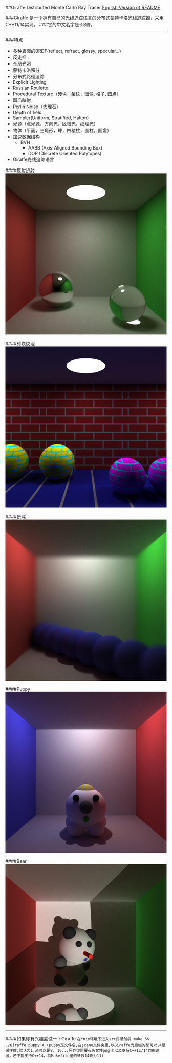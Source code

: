 ##Giraffe Distributed Monte Carlo Ray Tracer
[English Version of README](./README.en.md)

###Giraffe 是一个拥有自己的光线追踪语言的分布式蒙特卡洛光线追踪器，采用C++11/14实现。
###它的中文名字是`长颈鹿`。

***

###特点
* 多种表面的BRDF(reflect, refract, glossy, specular...)
* 反走样
* 全局光照
* 蒙特卡洛积分
* 分布式路径追踪
* Explicit Lighting
* Russian Roulette
* Procedural Texture（砖块，条纹，图像, 格子, 圆点）
* 凹凸映射
* Perlin Noise（大理石）
* Depth of field
* Sampler(Uniform, Stratified, Halton)
* 光源（点光源，方向光，区域光，纹理光）
* 物体（平面，三角形，球，四棱柱，圆柱，圆盘）
* 加速数据结构
	- BVH
		+	AABB (Axis-Aligned Bounding Box)
		+	DOP	(Discrete Oriented Polytopes)
* Giraffe光线追踪语言


####反射折射
![](./image/reflect_refract.png)

####砖块纹理
![](./image/brick.png)

####景深
![](./image/depth_of_field.png)

####Puppy
![](./image/puppy.png)

####Bear
![](./image/bear.png)

***

####如果你有兴趣尝试一下Giraffe
`在*nix环境下进入src目录然后 make && ./Giraffe puppy 4 (puppy是文件名,在scene文件夹里,以Giraffe为后缀的都可以,4是采样数,默认为1,还可以是8, 16...另外你需要有头文件png.h以及支持C++11/14的编译器，若不能支持C++14，将Makefile里的参数14改为11)`
